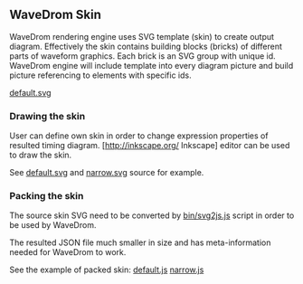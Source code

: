 ## WaveDrom Skin

WaveDrom rendering engine uses SVG template (skin) to create output diagram.
Effectively the skin contains building blocks (bricks) of different parts of waveform graphics.
Each brick is an SVG group with unique id. WaveDrom engine will include template into
every diagram picture and build picture referencing to elements with specific ids.

[default.svg](https://github.com/drom/wavedrom/blob/master/unpacked/skins/default.svg)

### Drawing the skin

User can define own skin in order to change expression properties of resulted timing diagram.
[http://inkscape.org/ Inkscape] editor can be used to draw the skin.

See 
[default.svg](https://github.com/drom/wavedrom/blob/master/unpacked/skins/default.svg) and
[narrow.svg](https://github.com/drom/wavedrom/blob/master/unpacked/skins/narrow.svg)
source for example.

### Packing the skin

The source skin SVG need to be converted by
[bin/svg2js.js](https://github.com/drom/wavedrom/blob/master/bin/svg2js.js)
script in order to be used by WaveDrom.

The resulted JSON file much smaller in size and has meta-information needed for WaveDrom to work.

See the example of packed skin:
[default.js](https://github.com/drom/wavedrom/blob/master/skins/default.js)
[narrow.js](https://github.com/drom/wavedrom/blob/master/skins/narrow.js)
